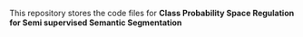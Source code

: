 This repository stores the code files for **Class Probability Space Regulation for Semi supervised Semantic Segmentation**
